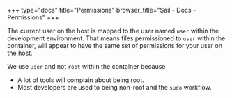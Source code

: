 +++
type="docs"
title="Permissions"
browser_title="Sail - Docs - Permissions"
+++

The current user on the host is mapped to the user named `user` within
the development environment.  That means files permissioned to `user` within
the container, will appear to have the same set of permissions for your user on the host.


We use `user` and not `root` within the container because 

- A lot of tools will complain about being root.
- Most developers are used to being non-root and the `sudo` workflow.



